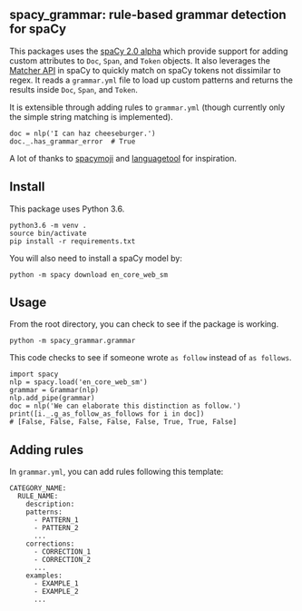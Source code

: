 ## spacy_grammar: rule-based grammar detection for spaCy

This packages uses the [spaCy 2.0 alpha](https://alpha.spacy.io/usage/v2)
which provide support for adding custom attributes to `Doc`, `Span`, and
`Token` objects. It also leverages the [Matcher API](https://spacy.io/docs/usage/rule-based-matching)
in spaCy to quickly match on spaCy tokens not dissimilar to regex. It 
reads a `grammar.yml` file to load up custom patterns and returns the
results inside `Doc`, `Span`, and `Token`.

It is extensible through adding rules to `grammar.yml` (though currently 
only the simple string matching is implemented).

```
doc = nlp('I can haz cheeseburger.')
doc._.has_grammar_error  # True
```

A lot of thanks to [spacymoji](https://github.com/ines/spacymoji) and
[languagetool](https://www.languagetool.org) for inspiration.

## Install

This package uses Python 3.6.

```
python3.6 -m venv .
source bin/activate
pip install -r requirements.txt
```

You will also need to install a spaCy model by:

```
python -m spacy download en_core_web_sm
```

## Usage

From the root directory, you can check to see if the package is working.

```
python -m spacy_grammar.grammar
```

This code checks to see if someone wrote `as follow` instead of `as follows`.

```
import spacy
nlp = spacy.load('en_core_web_sm')
grammar = Grammar(nlp)
nlp.add_pipe(grammar)
doc = nlp('We can elaborate this distinction as follow.')
print([i._.g_as_follow_as_follows for i in doc])
# [False, False, False, False, False, True, True, False]
```

## Adding rules

In `grammar.yml`, you can add rules following this template:

```
CATEGORY_NAME:
  RULE_NAME:
    description: 
    patterns: 
      - PATTERN_1
      - PATTERN_2
      ...
    corrections:
      - CORRECTION_1
      - CORRECTION_2
      ...
    examples: 
      - EXAMPLE_1
      - EXAMPLE_2
      ...

```